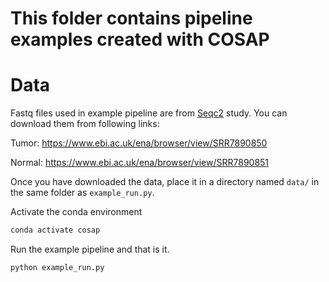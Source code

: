 # This folder contains pipeline examples created with COSAP

# Data

Fastq files used in example pipeline are from [Seqc2](https://www.nature.com/articles/s41587-021-00993-6) study. You can download them from following links:

Tumor: https://www.ebi.ac.uk/ena/browser/view/SRR7890850

Normal: https://www.ebi.ac.uk/ena/browser/view/SRR7890851

Once you have downloaded the data, place it in a directory named `data/` in the same folder as `example_run.py`.

Activate the conda environment
```bash
conda activate cosap
```
Run the example pipeline and that is it. 
```bash
python example_run.py
```

